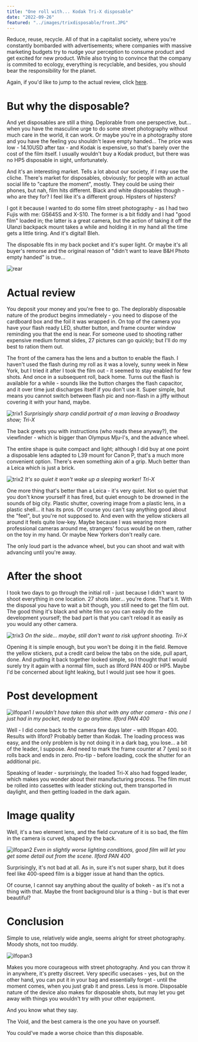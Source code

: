 ```yaml
---
title: "One roll with... Kodak Tri-X disposable"
date: "2022-09-26"
featured: "../images/trixdisposable/front.JPG"
---
```


Reduce, reuse, recycle. All of that in a capitalist society, where you're constantly bombarded with advertisements; where companies with massive marketing budgets try to nudge your perception to consume product and get excited for new product. While also trying to convince that the company is commited to ecology, everything is recyclable, and besides, you should bear the responsibility for the planet.

Again, if you'd like to jump to the actual review, click [here](#actual-review). 

# But why the disposable?

And yet disposables are still a thing. Deplorable from one perspective, but... when you have the masculine urge to do some street photography without much care in the world, it can work. Or maybe you're in a photography store and you have the feeling you shouldn't leave empty handed... The price was low - 14.10USD after tax - and Kodak is expensive, so that's barely over the cost of the film itself. I usually wouldn't buy a Kodak product, but there was no HP5 disposable in sight, unfortunately.

And it's an interesting market. Tells a lot about our society, if I may use the cliche. There's market for disposables, obviously; for people with an actual social life to "capture the moment", mostly. They could be using their phones, but nah, film hits different. Black and white disposables though - who are they for? I feel like it's a different group. Hipsters of hipsters?

I got it because I wanted to do some film street photography - as I had two Fujis with me: GS645S and X-S10. The former is a bit fiddly and I had "good film" loaded in; the latter is a great camera, but the action of taking it off the Ulanzi backpack mount takes a while and holding it in my hand all the time gets a little tiring. And it's digital! Bleh.

The disposable fits in my back pocket and it's super light. Or maybe it's all buyer's remorse and the original reason of "didn't want to leave B&H Photo empty handed" is true...

![rear](../images/trixdisposable/back.JPG)

# Actual review

You deposit your money and you're free to go. The deplorably disposable nature of the product begins immediately - you need to dispose of the cardboard box and the foil it was wrapped in. On top of the camera you have your flash ready LED, shutter button, and frame counter window reminding you that the end is near. For someone used to shooting rather expensive medium format slides, 27 pictures can go quickly; but I'll do my best to ration them out.

The front of the camera has the lens and a button to enable the flash. I haven't used the flash during my roll as it was a lovely, sunny week in New York, but I tried it after I took the film out - it seemed to stay enabled for few shots. And once in a subsequent roll, back home. Turns out the flash is available for a while - sounds like the button charges the flash capacitor, and it over time just discharges itself if you don't use it. Super simple, but means you cannot switch between flash pic and non-flash in a jiffy without covering it with your hand, maybe.

![trix1](../images/trixdisposable/broadway-trix.jpg)
_Surprisingly sharp candid portrait of a man leaving a Broadway show; Tri-X_

The back greets you with instructions (who reads these anyway?), the viewfinder - which is bigger than Olympus Mju-I's, and the advance wheel. 

The entire shape is quite compact and light; although I did buy at one point a disposable lens adapted to L39 mount for Canon P, that's a much more convenient option. There's even something akin of a grip. Much better than a Leica which is just a brick.

![trix2](../images/trixdisposable/sleepyhead-trix.jpg)
_It's so quiet it won't wake up a sleeping worker! Tri-X_


One more thing that's better than a Leica - it's very quiet. Not so quiet that you don't know yourself it has fired, but quiet enough to be drowned in the sounds of big city. Plastic shutter, covering image from a plastic lens, in a plastic shell... it has its pros. Of course you can't say anything good about the "feel", but you're not supposed to. And even with the yellow stickers all around it feels quite low-key. Maybe because I was wearing more professional cameras around me, strangers' focus would be on them, rather on the toy in my hand. Or maybe New Yorkers don't really care.

The only loud part is the advance wheel, but you can shoot and wait with advancing until you're away.

# After the shoot

I took two days to go through the initial roll - just because I didn't want to shoot everything in one location. 27 shots later... you're done. That's it. With the disposal you have to wait a bit though, you still need to get the film out. The good thing it's black and white film so you can easily do the development yourself; the bad part is that you can't reload it as easily as you would any other camera. 

![trix3](../images/trixdisposable/kids-trix.jpg)
_On the side... maybe, still don't want to risk upfront shooting. Tri-X_

Opening it is simple enough, but you won't be doing it in the field. Remove the yellow stickers, put a credit card below the tabs on the side, pull apart, done. And putting it back together looked simple, so I thought that I would surely try it again with a normal film, such as Ilford PAN 400 or HP5. Maybe I'd be concerned about light leaking, but I would just see how it goes.

# Post development

![ilfopan1](../images/trixdisposable/windowguy-ilfopan.jpg)
_I wouldn't have taken this shot with any other camera - this one I just had in my pocket, ready to go anytime. Ilford PAN 400_

Well - I did come back to the camera few days later - with Ilfopan 400. Results with Ilford? Probably better than Kodak. The loading process was easy, and the only problem is by not doing it in a dark bag, you lose... a bit of the leader, I suppose. And need to mark the frame counter at 7 (yes) so it rolls back and ends in zero. Pro-tip - before loading, cock the shutter for an additional pic.

Speaking of leader - surprisingly, the loaded Tri-X also had fogged leader, which makes you wonder about their manufacturing process. The film must be rolled into cassettes with leader sticking out, them transported in daylight, and then getting loaded in the dark again.

# Image quality

Well, it's a two element lens, and the field curvature of it is so bad, the film in the camera is curved, shaped by the back.

![ilfopan2](../images/trixdisposable/sittin-ilfopan.jpg)
_Even in slightly worse lighting conditions, good film will let you get some detail out from the scene. Ilford PAN 400_

Surprisingly, it's not bad at all. As in, sure it's not super sharp, but it does feel like 400-speed film is a bigger issue at hand than the optics.

Of course, I cannot say anything about the quality of bokeh - as it's not a thing with that. Maybe the front background blur is a thing - but is that ever beautiful?

# Conclusion

Simple to use, relatively wide angle, seems alright for street photography. Moody shots, not too muddy.

![ilfopan3](../images/trixdisposable/dog-ilfopan.jpg)

Makes you more courageous with street photography. And you can throw it in anywhere, it's pretty discreet. Very specific usecases - yes, but on the other hand, you can put it in your bag and essentially forget - until the moment comes, when you just grab it and press. Less is more. Disposable nature of the device also makes for disposable shots, but may let you get away with things you wouldn't try with your other equipment.  

And you know what they say.

The Void, and the best camera is the one you have on yourself.

You could've made a worse choice than this disposable.
